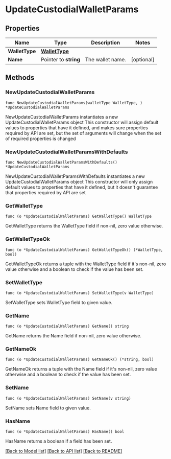 # UpdateCustodialWalletParams

## Properties

Name | Type | Description | Notes
------------ | ------------- | ------------- | -------------
**WalletType** | [**WalletType**](WalletType.md) |  | 
**Name** | Pointer to **string** | The wallet name. | [optional] 

## Methods

### NewUpdateCustodialWalletParams

`func NewUpdateCustodialWalletParams(walletType WalletType, ) *UpdateCustodialWalletParams`

NewUpdateCustodialWalletParams instantiates a new UpdateCustodialWalletParams object
This constructor will assign default values to properties that have it defined,
and makes sure properties required by API are set, but the set of arguments
will change when the set of required properties is changed

### NewUpdateCustodialWalletParamsWithDefaults

`func NewUpdateCustodialWalletParamsWithDefaults() *UpdateCustodialWalletParams`

NewUpdateCustodialWalletParamsWithDefaults instantiates a new UpdateCustodialWalletParams object
This constructor will only assign default values to properties that have it defined,
but it doesn't guarantee that properties required by API are set

### GetWalletType

`func (o *UpdateCustodialWalletParams) GetWalletType() WalletType`

GetWalletType returns the WalletType field if non-nil, zero value otherwise.

### GetWalletTypeOk

`func (o *UpdateCustodialWalletParams) GetWalletTypeOk() (*WalletType, bool)`

GetWalletTypeOk returns a tuple with the WalletType field if it's non-nil, zero value otherwise
and a boolean to check if the value has been set.

### SetWalletType

`func (o *UpdateCustodialWalletParams) SetWalletType(v WalletType)`

SetWalletType sets WalletType field to given value.


### GetName

`func (o *UpdateCustodialWalletParams) GetName() string`

GetName returns the Name field if non-nil, zero value otherwise.

### GetNameOk

`func (o *UpdateCustodialWalletParams) GetNameOk() (*string, bool)`

GetNameOk returns a tuple with the Name field if it's non-nil, zero value otherwise
and a boolean to check if the value has been set.

### SetName

`func (o *UpdateCustodialWalletParams) SetName(v string)`

SetName sets Name field to given value.

### HasName

`func (o *UpdateCustodialWalletParams) HasName() bool`

HasName returns a boolean if a field has been set.


[[Back to Model list]](../README.md#documentation-for-models) [[Back to API list]](../README.md#documentation-for-api-endpoints) [[Back to README]](../README.md)


